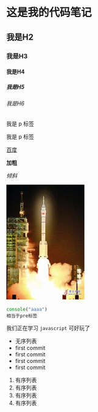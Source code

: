 # 这是我的代码笔记

## 我是H2

### 我是H3

#### 我是H4

##### 我是H5

###### 我是H6

我是 p 标签

我是 p 标签

[百度](http://baidu.com)

**加粗**

*倾斜*

![rocket](./sky.jpg)

```js
console("aaaa")
相当于pre标签
```
我们正在学习 `javascript` 可好玩了

- 无序列表
- first commit
- first commit
- first commit
- first commit


1. 有序列表
2. 有序列表
3. 有序列表
4. 有序列表
